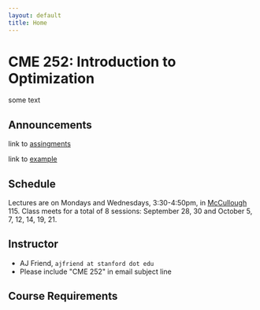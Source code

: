 ```yaml
---
layout: default
title: Home
---
```


# CME 252: Introduction to Optimization

some text

## Announcements
link to [assingments](assignments)

link to [example](data/example.txt)

## Schedule
Lectures are on Mondays and Wednesdays, 3:30-4:50pm, in [McCullough](https://goo.gl/maps/u15gEQdFCzA2) 115.
Class meets for a total of 8 sessions: September 28, 30 and October 5, 7, 12, 14, 19, 21.

## Instructor
- AJ Friend, `ajfriend at stanford dot edu`
- Please include "CME 252" in email subject line

## Course Requirements

